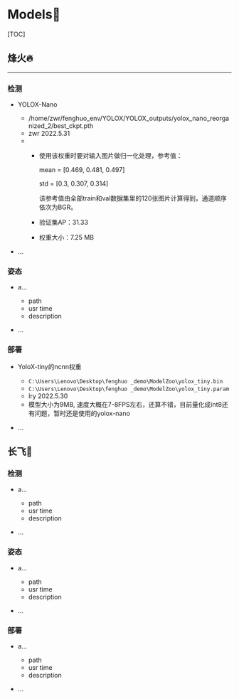 # Models🎈

[TOC]

## 烽火🔥

---

### 检测

* YOLOX-Nano
  * /home/zwr/fenghuo_env/YOLOX/YOLOX_outputs/yolox_nano_reorganized_2/best_ckpt.pth
  * zwr 2022.5.31
  * + 使用该权重时要对输入图片做归一化处理，参考值：
  
      mean = [0.469, 0.481, 0.497]

      std = [0.3, 0.307, 0.314]
    
      该参考值由全部train和val数据集里的120张图片计算得到，通道顺序依次为BGR。
    + 验证集AP：31.33
    + 权重大小：7.25 MB
  

* ...

### 姿态



* a...
  * path
  * usr time
  * description

* ...



### 部署



* YoloX-tiny的ncnn权重
  * `C:\Users\Lenovo\Desktop\fenghuo _demo\ModelZoo\yolox_tiny.bin`
  * `C:\Users\Lenovo\Desktop\fenghuo _demo\ModelZoo\yolox_tiny.param`
  * lry 2022.5.30
  * 模型大小为9MB, 速度大概在7-8FPS左右，还算不错，目前量化成int8还有问题，暂时还是使用的yolox-nano

* ...



## 长飞🛫

### 检测



* a...
  * path
  * usr time
  * description

* ...

### 姿态



* a...
  * path
  * usr time
  * description

* ...



### 部署

* a...
  * path
  * usr time
  * description

* ...

